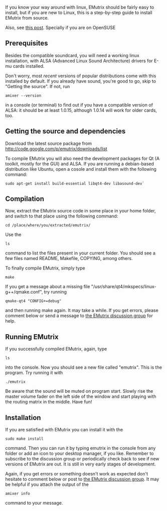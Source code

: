 If you know your way around with linux, EMutrix should be fairly easy to install, but
if you are new to Linux, this is a step-by-step guide to install EMutrix from source.

Also, see [this post](http://groups.google.com/group/emutrix/browse_thread/thread/8294e88ef6d45076). Specially if you are on OpenSUSE

## Prerequisites ##
Besides the compatible soundcard, you will need a working linux installation, with ALSA (Advanced Linux Sound Architecture) drivers for E-mu cards installed.

Don't worry, most _recent_ versions of popular distributions come with this installed by default. If you already have sound, you're good to go, skip to "Getting the source". If not, run
```
amixer --version
```
in a console (or terminal) to find out if you have a compatible version of ALSA: it should be at least 1.0.15, although 1.0.14 will work for older cards, too.

## Getting the source and dependencies ##
Download the latest source package from http://code.google.com/p/emutrix/downloads/list

To compile EMutrix you will also need the development packages for Qt (A toolkit, mostly for the GUI) and ALSA. If you are running a debian-based distribution like Ubuntu, open a cosole and install them with the following command:
```
sudo apt-get install build-essential libqt4-dev libasound-dev`
```

## Compilation ##
Now, extract the EMutrix source code in some place in your home folder, and switch to that place using the following command:
```
cd /place/where/you/extracted/emutrix/
```

Use the
```
ls
```
command to list the files present in your current folder. You should see a few files named README, Makefile, COPYING, among others.

To finally compile EMutrix, simply type
```
make
```
If you get a message about a missing file "/usr/share/qt4/mkspecs/linux-g++/qmake.conf", try running
```
qmake-qt4 "CONFIG+=debug"
```
and then running make again.
It may take a while. If you get errors, please comment below or send a message to  [the EMutrix discussion group](http://groups.google.com/group/emutrix/post) for help.

## Running EMutrix ##
If you successfully compiled EMutrix, again, type
```
ls
```
into the console. Now you should see a new file called "emutrix". This is the program. Try running it with
```
./emutrix
```

Be aware that the sound will be muted on program start. Slowly rise the master volume fader on the left side of the window and start playing with the routing matrix in the middle. Have fun!

## Installation ##
If you are satisfied with EMutrix you can install it with the
```
sudo make install
```
command. Then you can run it by typing emutrix in the console from any folder or add an icon to your desktop manager, if you like.
Remember to subscribe to the discussion group or periodically check back to see if new versions of EMutrix are out. It is still in very early stages of development.

Again, if you get errors or something doesn't work as expected don't hesitate to comment below or post to [the EMutrix discussion group](http://groups.google.com/group/emutrix/post). It may be helpful if you attach the output of the
```
amixer info
```
command to your message.